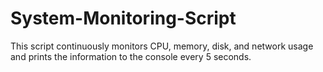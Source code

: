# System-Monitoring-Script
This script continuously monitors CPU, memory, disk, and network usage and prints the information to the console every 5 seconds. 
